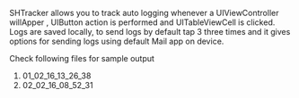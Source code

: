 
SHTracker allows you to track auto logging whenever a UIViewController willApper , UIButton action is performed and UITableViewCell is clicked.
Logs are saved locally, to send logs by default tap 3 three times and it gives options for sending logs using default Mail app on device.


Check following files for sample output
1. 01_02_16_13_26_38
2. 02_02_16_08_52_31

